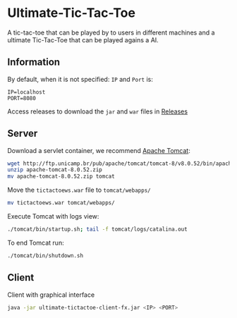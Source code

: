# Ultimate-Tic-Tac-Toe
A tic-tac-toe that can be played by to users in different machines and a ultimate Tic-Tac-Toe that can be played agains a AI.

## Information

By default, when it is not specified: `IP` and `Port` is:

`IP=localhost`  
`PORT=8080` 

Access releases to download the `jar` and `war` files in [Releases]


## Server

Download a servlet container, we recommend [Apache Tomcat]:

```bash
wget http://ftp.unicamp.br/pub/apache/tomcat/tomcat-8/v8.0.52/bin/apache-tomcat-8.0.52.zip 
unzip apache-tomcat-8.0.52.zip 
mv apache-tomcat-8.0.52.zip tomcat
```

Move the `tictactoews.war` file to `tomcat/webapps/`

```bash
mv tictactoews.war tomcat/webapps/
```

Execute Tomcat with logs view:

```bash
./tomcat/bin/startup.sh; tail -f tomcat/logs/catalina.out
```

To end Tomcat run:

```bash
./tomcat/bin/shutdown.sh
```

## Client

Client with graphical interface

```bash
java -jar ultimate-tictactoe-client-fx.jar <IP> <PORT>
```
  
  
   [Releases]: <https://github.com/Barbalho12/RMI-Tic-Tac-Toe/releases>
   [Apache Tomcat]: <https://tomcat.apache.org/download-80.cgi>
   

